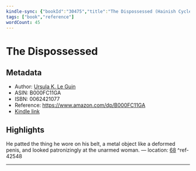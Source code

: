 ```yaml
---
kindle-sync: {"bookId":"30475","title":"The Dispossessed (Hainish Cycle)","author":"Ursula K. Le Guin","asin":"B000FC11GA","lastAnnotatedDate":"2023-10-14","bookImageUrl":"https://m.media-amazon.com/images/I/919GgLbYxpL._SY160.jpg","highlightsCount":1}
tags: ["book","reference"]
wordCount: 45
---
```

# The Dispossessed
## Metadata
* Author: [Ursula K. Le Guin](https://www.amazon.comundefined)
* ASIN: B000FC11GA
* ISBN: 0062421077
* Reference: https://www.amazon.com/dp/B000FC11GA
* [Kindle link](kindle://book?action=open&asin=B000FC11GA)

## Highlights
He patted the thing he wore on his belt, a metal object like a deformed penis, and looked patronizingly at the unarmed woman. — location: [68](kindle://book?action=open&asin=B000FC11GA&location=68) ^ref-42548

---
